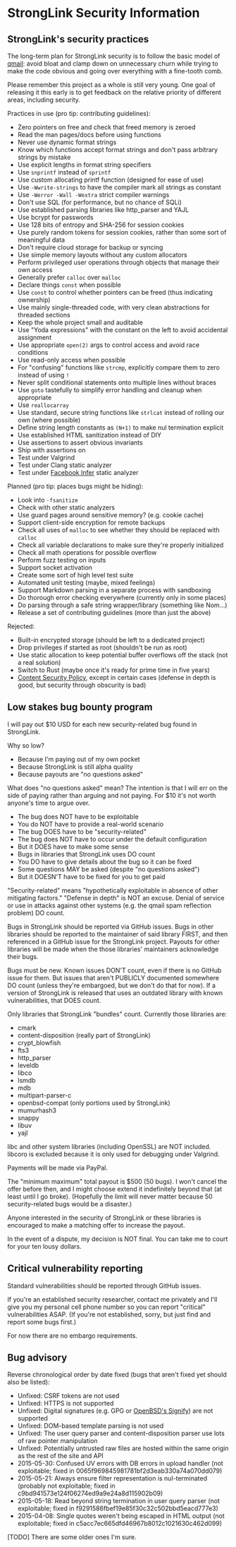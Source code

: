 StrongLink Security Information
===============================

StrongLink's security practices
-------------------------------

The long-term plan for StrongLink security is to follow the basic model of [qmail](http://cr.yp.to/qmail/qmailsec-20071101.pdf): avoid bloat and clamp down on unnecessary churn while trying to make the code obvious and going over everything with a fine-tooth comb.

Please remember this project as a whole is still very young. One goal of releasing it this early is to get feedback on the relative priority of different areas, including security.

Practices in use (pro tip: contributing guidelines):

- Zero pointers on free and check that freed memory is zeroed
- Read the man pages/docs before using functions
- Never use dynamic format strings
- Know which functions accept format strings and don't pass arbitrary strings by mistake
- Use explicit lengths in format string specifiers
- Use `snprintf` instead of `sprintf`
- Use custom allocating printf function (designed for ease of use)
- Use `-Wwrite-strings` to have the compiler mark all strings as constant
- Use `-Werror -Wall -Wextra` strict compiler warnings
- Don't use SQL (for performance, but no chance of SQLi)
- Use established parsing libraries like http\_parser and YAJL
- Use bcrypt for passwords
- Use 128 bits of entropy and SHA-256 for session cookies
- Use purely random tokens for session cookies, rather than some sort of meaningful data
- Don't require cloud storage for backup or syncing
- Use simple memory layouts without any custom allocators
- Perform privileged user operations through objects that manage their own access
- Generally prefer `calloc` over `malloc`
- Declare things `const` when possible
- Use `const` to control whether pointers can be freed (thus indicating ownership)
- Use mainly single-threaded code, with very clean abstractions for threaded sections
- Keep the whole project small and auditable
- Use "Yoda expressions" with the constant on the left to avoid accidental assignment
- Use appropriate `open(2)` args to control access and avoid race conditions
- Use read-only access when possible
- For "confusing" functions like `strcmp`, explicitly compare them to zero instead of using `!`
- Never split conditional statements onto multiple lines without braces
- Use `goto` tastefully to simplify error handling and cleanup when appropriate
- Use `reallocarray`
- Use standard, secure string functions like `strlcat` instead of rolling our own (where possible)
- Define string length constants as `(N+1)` to make nul termination explicit
- Use established HTML sanitization instead of DIY
- Use assertions to assert obvious invariants
- Ship with assertions on
- Test under Valgrind
- Test under Clang static analyzer
- Test under [Facebook Infer](http://fbinfer.com/) static analyzer

Planned (pro tip: places bugs might be hiding):

- Look into `-fsanitize`
- Check with other static analyzers
- Use guard pages around sensitive memory? (e.g. cookie cache)
- Support client-side encryption for remote backups
- Check all uses of `malloc` to see whether they should be replaced with `calloc`
- Check all variable declarations to make sure they're properly initialized
- Check all math operations for possible overflow
- Perform fuzz testing on inputs
- Support socket activation
- Create some sort of high level test suite
- Automated unit testing (maybe, mixed feelings)
- Support Markdown parsing in a separate process with sandboxing
- Do thorough error checking everywhere (currently only in some places)
- Do parsing through a safe string wrapper/library (something like Nom...)
- Release a set of contributing guidelines (more than just the above)

Rejected:

- Built-in encrypted storage (should be left to a dedicated project)
- Drop privileges if started as root (shouldn't be run as root)
- Use static allocation to keep potential buffer overflows off the stack (not a real solution)
- Switch to Rust (maybe once it's ready for prime time in five years)
- [Content Security Policy](http://lcamtuf.coredump.cx/postxss/), except in certain cases (defense in depth is good, but security through obscurity is bad)

Low stakes bug bounty program
-----------------------------

I will pay out $10 USD for each new security-related bug found in StrongLink.

Why so low?

- Because I'm paying out of my own pocket
- Because StrongLink is still alpha quality
- Because payouts are "no questions asked"

What does "no questions asked" mean? The intention is that I will err on the side of paying rather than arguing and not paying. For $10 it's not worth anyone's time to argue over.

- The bug does NOT have to be exploitable
- You do NOT have to provide a real-world scenario
- The bug DOES have to be "security-related"
- The bug does NOT have to occur under the default configuration
- But it DOES have to make some sense
- Bugs in libraries that StrongLink uses DO count
- You DO have to give details about the bug so it can be fixed
- Some questions MAY be asked (despite "no questions asked")
- But it DOESN'T have to be fixed for you to get paid

"Security-related" means "hypothetically exploitable in absence of other mitigating factors." "Defense in depth" is NOT an excuse. Denial of service or use in attacks against other systems (e.g. the qmail spam reflection problem) DO count.

Bugs in StrongLink should be reported via GitHub issues. Bugs in other libraries should be reported to the maintainer of said library FIRST, and then referenced in a GitHub issue for the StrongLink project. Payouts for other libraries will be made when the those libraries' maintainers acknowledge their bugs.

Bugs must be new. Known issues DON'T count, even if there is no GitHub issue for them. But issues that aren't PUBLICLY documented somewhere DO count (unless they're embargoed, but we don't do that for now). If a version of StrongLink is released that uses an outdated library with known vulnerabilities, that DOES count.

Only libraries that StrongLink "bundles" count. Currently those libraries are:

- cmark
- content-disposition (really part of StrongLink)
- crypt_blowfish
- fts3
- http_parser
- leveldb
- libco
- lsmdb
- mdb
- multipart-parser-c
- openbsd-compat (only portions used by StrongLink)
- mumurhash3
- snappy
- libuv
- yajl

libc and other system libraries (including OpenSSL) are NOT included. libcoro is excluded because it is only used for debugging under Valgrind.

Payments will be made via PayPal.

The "minimum maximum" total payout is $500 (50 bugs). I won't cancel the offer before then, and I might choose extend it indefinitely beyond that (at least until I go broke). (Hopefully the limit will never matter because 50 security-related bugs would be a disaster.)

Anyone interested in the security of StrongLink or these libraries is encouraged to make a matching offer to increase the payout.

In the event of a dispute, my decision is NOT final. You can take me to court for your ten lousy dollars.

Critical vulnerability reporting
--------------------------------

Standard vulnerabilities should be reported through GitHub issues.

If you're an established security researcher, contact me privately and I'll give you my personal cell phone number so you can report "critical" vulnerabilities ASAP. (If you're not established, sorry, but just find and report some bugs first.)

For now there are no embargo requirements.

Bug advisory
------------

Reverse chronological order by date fixed (bugs that aren't fixed yet should also be listed):

- Unfixed: CSRF tokens are not used
- Unfixed: HTTPS is not supported
- Unfixed: Digital signatures (e.g. GPG or [OpenBSD's Signify](http://www.openbsd.org/papers/bsdcan-signify.html)) are not supported
- Unfixed: DOM-based template parsing is not used
- Unfixed: The user query parser and content-disposition parser use lots of raw pointer manipulation
- Unfixed: Potentially untrusted raw files are hosted within the same origin as the rest of the site and API
- 2015-05-30: Confused UV errors with DB errors in upload handler (not exploitable; fixed in 0065f969845981781bf2d3eab330a74a070dd079)
- 2015-05-21: Always ensure filter representation is nul-terminated (probably not exploitable; fixed in c9bd941573e124f06274ed9a9e24a8d115902b09)
- 2015-05-18: Read beyond string termination in user query parser (not exploitable; fixed in f9291586fbef19e85f30c32c502bbd5eacd777e3)
- 2015-04-08: Single quotes weren't being escaped in HTML output (not exploitable; fixed in c5acc7ec665dfd46967b8012c1021630c462d099)

[TODO] There are some older ones I'm sure.

